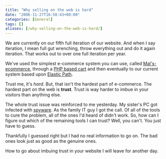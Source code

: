 ```yaml
---
title: "Why selling on the web is hard"
date: "2006-11-27T16:58:43+00:00"
categories: [General]
tags: []
aliases: [/why-selling-on-the-web-is-hard/]
---
```


We are currently on our fifth full iteration of our website. And when I say iteration, I mean full gut wrenching, throw everything out and do it again iteration. That works out to over one full iteration per year.

We've used the simplest e-commerce system you can use, called <a href="http://www.mals-e.com/">Mal's-ecommerce</a>, through a <a href="http://www.jshop.co.uk/">PHP based cart</a> and then eventually to our current system based upon  <a href="http://www.elasticpath.com/">Elastic Path</a>.

Trust me, it's <em>hard</em>. But, that isn't the hardest part of e-commerce. The hardest part on the web is <strong>trust</strong>. Trust is way harder to imbue in your visitors than anything else.

The whole trust issue was reinforced to me yesterday. My sister's PC got infected with <a href="http://en.wikipedia.org/wiki/Spyware">spyware</a>. As the family IT guy I got the call. Of all of the tools to cure the problem, all of the ones I'd heard of didn't work. So, how can I figure out which of the remaining tools I can trust? Well, you can't. You just have to guess.

Thankfully I guessed right but I had no real information to go on. The bad ones look just as good as the genuine ones.

How to go about imbuing trust in your website I will leave for another day.
